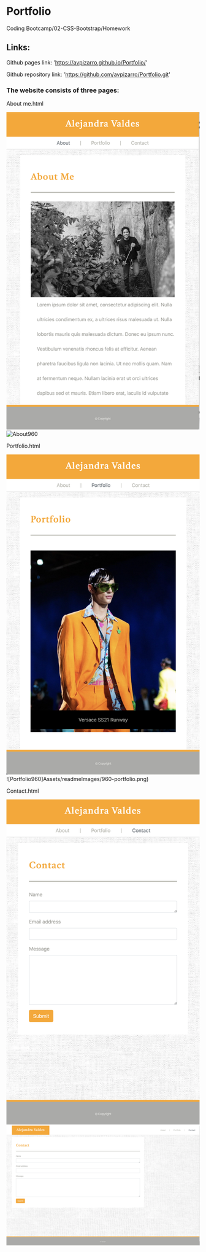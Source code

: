 # Portfolio

Coding Bootcamp/02-CSS-Bootstrap/Homework

## Links:

Github pages link: 'https://avpizarro.github.io/Portfolio/'

Github repository link: 'https://github.com/avpizarro/Portfolio.git'


### The website consists of three pages: 

 About me.html

![About640](Assets/readmeImages/640-index.png)
![About960](Assets/readmeImages/960-index.png)


Portfolio.html

![Portfolio640](Assets/readmeImages/640-portfolio.png)
![Portfolio960]Assets/readmeImages/960-portfolio.png)


Contact.html

![Contact640](Assets/readmeImages/640-contact.png)
![Contact960](Assets/readmeImages/960-contact.png)






